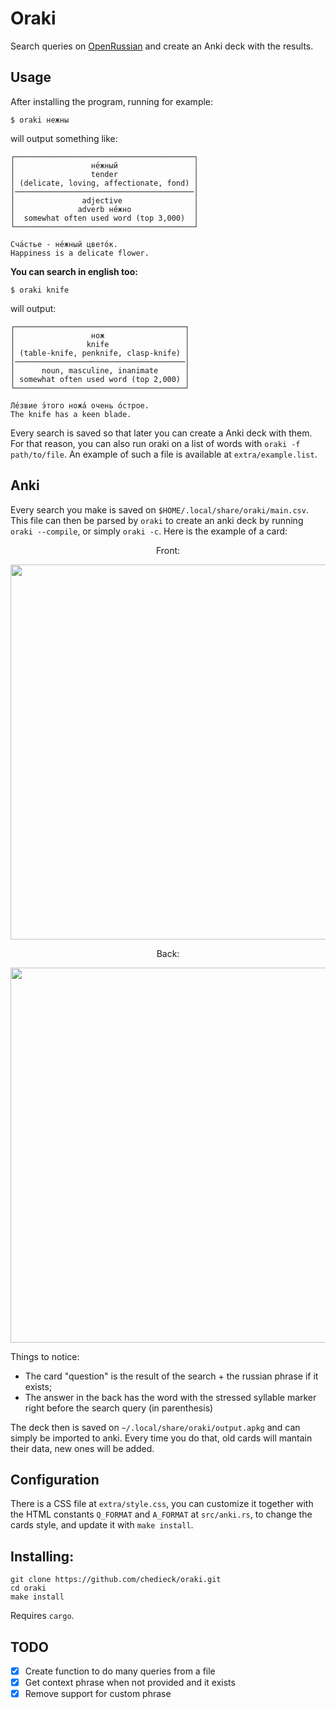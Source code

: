 # Oraki

Search queries on [OpenRussian](en.openrussian.org) and create an Anki deck with the results.


Usage
---

After installing the program, running for example:
```
$ oraki нежны
```
will output something like:

```
┌────────────────────────────────────────┐
│                 не́жный                 │
│                 tender                 │
│ (delicate, loving, affectionate, fond) │
│────────────────────────────────────────│
│               adjective                │
│              adverb не́жно              │
│  somewhat often used word (top 3,000)  │
└────────────────────────────────────────┘

Сча́стье - не́жный цвето́к.
Happiness is a delicate flower.
```
**You can search in english too:**
```
$ oraki knife
```
will output:
```
┌──────────────────────────────────────┐
│                 нож                  │
│                knife                 │
│ (table-knife, penknife, clasp-knife) │
│──────────────────────────────────────│
│      noun, masculine, inanimate      │
│ somewhat often used word (top 2,000) │
└──────────────────────────────────────┘

Ле́звие э́того ножа́ очень о́строе.
The knife has a keen blade.
```

Every search is saved so that later you can create a Anki deck with them. For that reason, you can also run oraki on a list of words with  `oraki -f path/to/file`. An example of such a file is available at `extra/example.list`.

Anki
---
Every search you make is saved on `$HOME/.local/share/oraki/main.csv`. This file can then be parsed by `oraki` to create an anki deck by running `oraki --compile`, or simply `oraki -c`. Here is the example of a card:

<p align="center">Front:</p>
<p align="center">
<img width="600" src="https://user-images.githubusercontent.com/21281174/226424934-e5a8e555-f893-453b-b0ac-a26539d80d23.png">
</p>
<p align="center">Back:</p>
<p align="center">
<img width="600" src="https://user-images.githubusercontent.com/21281174/226424381-160d7719-f9b1-48b6-80f4-d3d223f8b10e.png">
</p>




Things to notice:
- The card "question" is the result of the search + the russian phrase if it exists;
- The answer in the back has the word with the stressed syllable marker right before the search query (in parenthesis)

The deck then is saved on `~/.local/share/oraki/output.apkg` and can simply be imported to anki. Every time you do that, old cards will mantain their data, new ones will be added.


Configuration
---
There is a CSS file at `extra/style.css`, you can customize it together with the HTML constants `Q_FORMAT` and `A_FORMAT` at `src/anki.rs`, to change the cards style, and update it with `make install`.


Installing:
---
```
git clone https://github.com/chedieck/oraki.git
cd oraki
make install
```

Requires `cargo`.

TODO
---
- [x] Create function to do many queries from a file
- [x] Get context phrase when not provided and it exists
- [x] Remove support for custom phrase

